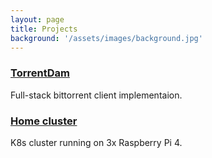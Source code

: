 ```yaml
---
layout: page
title: Projects
background: '/assets/images/background.jpg'
---
```


### [TorrentDam](https://github.com/TorrentDam)

Full-stack bittorrent client implementaion.

### [Home cluster](https://github.com/lavrov/home-cluster)

K8s cluster running on 3x Raspberry Pi 4.
